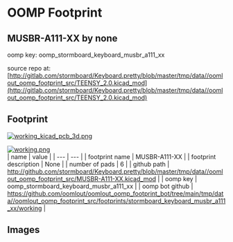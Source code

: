 # OOMP Footprint  
## MUSBR-A111-XX  by none  
  
oomp key: oomp_stormboard_keyboard_musbr_a111_xx  
  
source repo at: [http://gitlab.com/stormboard/Keyboard.pretty/blob/master/tmp/data//oomlout_oomp_footprint_src/TEENSY_2.0.kicad_mod](http://gitlab.com/stormboard/Keyboard.pretty/blob/master/tmp/data//oomlout_oomp_footprint_src/TEENSY_2.0.kicad_mod)  
## Footprint  
  
[![working_kicad_pcb_3d.png](working_kicad_pcb_3d_600.png)](working_kicad_pcb_3d.png)  
  
[![working.png](working_600.png)](working.png)  
| name | value | 
| --- | --- | 
| footprint name | MUSBR-A111-XX | 
| footprint description | None | 
| number of pads | 6 | 
| github path | http://github.com/stormboard/Keyboard.pretty/blob/master/tmp/data//oomlout_oomp_footprint_src/MUSBR-A111-XX.kicad_mod | 
| oomp key | oomp_stormboard_keyboard_musbr_a111_xx | 
| oomp bot github | https://github.com/oomlout/oomlout_oomp_footprint_bot/tree/main/tmp/data//oomlout_oomp_footprint_src/footprints/stormboard_keyboard_musbr_a111_xx/working | 
## Images  

